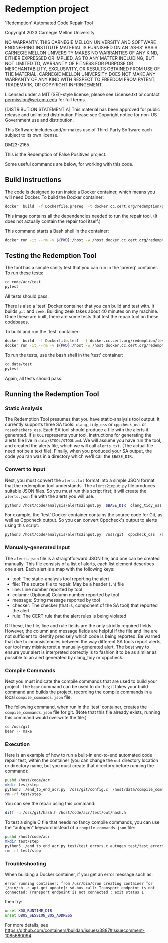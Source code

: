# Redemption project

<legal>  
'Redemption' Automated Code Repair Tool

Copyright 2023 Carnegie Mellon University.

NO WARRANTY. THIS CARNEGIE MELLON UNIVERSITY AND SOFTWARE ENGINEERING
INSTITUTE MATERIAL IS FURNISHED ON AN 'AS-IS' BASIS. CARNEGIE MELLON
UNIVERSITY MAKES NO WARRANTIES OF ANY KIND, EITHER EXPRESSED OR IMPLIED,
AS TO ANY MATTER INCLUDING, BUT NOT LIMITED TO, WARRANTY OF FITNESS FOR
PURPOSE OR MERCHANTABILITY, EXCLUSIVITY, OR RESULTS OBTAINED FROM USE OF
THE MATERIAL. CARNEGIE MELLON UNIVERSITY DOES NOT MAKE ANY WARRANTY OF ANY
KIND WITH RESPECT TO FREEDOM FROM PATENT, TRADEMARK, OR COPYRIGHT
INFRINGEMENT.

Licensed under a MIT (SEI)-style license, please see License.txt or
contact permission@sei.cmu.edu for full terms.

[DISTRIBUTION STATEMENT A] This material has been approved for public
release and unlimited distribution.Please see Copyright notice for
non-US Government use and distribution.

This Software includes and/or makes use of Third-Party Software each
subject to its own license.

DM23-2165
</legal>

This is the Redemption of False Positives project.

Some useful commands are below, for working with this code.

## Build instructions

The code is designed to run inside a Docker container, which means you will need Docker. To build the Docker container:

```sh
docker  build  -f Dockerfile.prereq  -t docker.cc.cert.org/redemption/prereq  .
```

This image contains all the dependencies needed to run the repair tool. (It does not actually contain the repair tool itself.)

This command starts a Bash shell in the container:

```sh
docker run -it --rm -v ${PWD}:/host -w /host docker.cc.cert.org/redemption/prereq  bash
```

## Testing the Redemption Tool

The tool has a simple sanity test that you can run in the 'prereq' container. To run these tests:

```sh
cd code/acr/test
pytest
```

All tests should pass.

There is also a 'test' Docker container that you can build and test with. It builds `git` and `zeek`. Building zeek takes about 40 minutes on my machine. Once these are built, there are some tests that test the repair tool on these codebases.

To build and run the 'test' container:

```sh
docker  build  -f Dockerfile.test  -t docker.cc.cert.org/redemption/test  .
docker run -it --rm -v ${PWD}:/host -w /host docker.cc.cert.org/redemption/test  bash
```

To run the tests, use the bash shell in the 'test' container:

```sh
cd data/test
pytest
```

Again, all tests should pass.

## Running the Redemption Tool

### Static Analysis

The Redemption Tool presumes that you have static-analysis tool output.  It currently supports three SA tools:  `clang_tidy_oss` or `cppcheck_oss` or `rosecheckers_oss`. Each SA tool should produce a file with the alerts it generated. If `$TOOL` represents your tool, instructions for generating the alerts file live in `data/$TOOL/$TOOL.md`.  We will assume you have run the tool, and created the alerts file, which we will call `alerts.txt`. (The actual file need not be a text file).  Finally, when you produced your SA output, the code you ran was in a directory which we'll call the `$BASE_DIR`.

### Convert to Input

Next, you must convert the `alerts.txt` format into a simple JSON format that the redemption tool understands. The `alerts2input.py` file produces suitable JSON files. So you must run this script first; it will create the `alerts.json` file with the alerts you will use.

``` sh
python3 /host/code/analysis/alerts2input.py  $BASE_DIR  clang_tidy_oss  alerts.txt  alerts.json
```

For example, the 'test' Docker container contains the source code for Git, as well as Cppcheck output.  So you can convert Cppcheck's output to alerts using this script:

``` sh
python3 /host/code/analysis/alerts2input.py  /oss/git  cppcheck_oss  /host/data/cppcheck/git/cppcheck.xml  ./alerts.json
```

### Manually-generated Input

The `alerts.json` file is a straightforward JSON file, and one can be created manually. This file consists of a list of alerts, each list element describes one alert. Each alert is a map with the following keys:

 * tool: The static-analysis tool reporting the alert
 * file: The source file to repair. May be a header (`.h`) file
 * line: Line number reported by tool
 * column: (Optional) Column number reported by tool
 * message: String message reported by tool
 * checker: The checker (that is, component of the SA tool) that reported the alert
 * rule: The CERT rule that the alert rules is being violated
 
Of these, the file, line and rule fields are the only strictly required fields. However, the column and message fields are helpful if the file and line are not sufficient to identify precisely which code is being reported.   Be warned that due to inconsistencies between the way different SA tools report alerts, our tool may misinterpret a manually-generated alert. The best way to ensure your alert is interpreted correctly is to fashion it to be as similar as possible to an alert generated by clang_tidy or cppcheck..

### Compile Commands

Next you must indicate the compile commands that are used to build your project. The `bear` command can be used to do this; it takes your build command and builds the project, recording the compile commands in a local `compile_commands.json` file.

The following command, when run in the 'test' container, creates the `compile_commands.json` file for git. (Note that this file already exists, running this command would overwrite the file.)

``` sh
cd /oss/git
bear -- make
```

### Execution

Here is an example of how to run a built-in end-to-end automated code repair test, within the container (you can change the `out` directory location or directory name, but you must create that directory before running the command):

```sh
pushd /host/code/acr
mkdir test/step
python3 ./end_to_end_acr.py  /oss/git/config.c  /host/data/compile_commands.git.json  /host/data/test/sample.alerts.json    --step-dir test/step  --repaired-src test/out --base-dir /oss/git --single-file false
rm -rf test/step
```

You can see the repair using this command:

```sh
diff -u /oss/git/hash.h /host/code/acr/test/out/hash.h
```


To test a single C file that needs no fancy compile commands, you can use the "autogen" keyword instead of a `compile_commands.json` file:

```sh
pushd /host/code/acr
mkdir test/step
python3 ./end_to_end_acr.py test/test_errors.c autogen test/test_errors.alerts.json  --base-dir test --step-dir test/step --repaired-src  test/out
rm -rf test/step
```

### Troubleshooting

When building a Docker container, if you get an error message such as:

    error running container: from /usr/bin/crun creating container for [/bin/sh -c apt-get update]: sd-bus call: Transport endpoint is not connected: Transport endpoint is not connected : exit status 1
    
then try:

```sh
unset XDG_RUNTIME_DIR
unset DBUS_SESSION_BUS_ADDRESS
```

For more details, see https://github.com/containers/buildah/issues/3887#issuecomment-1085680094
